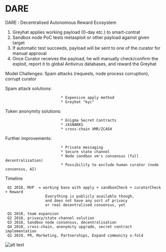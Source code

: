 # DARE

DARE : Decentralised Autonomous Reward Ecosystem


   1) Greyhat applies working payload (0-day etc.) to smart-contrat
   2) Sandbox node PoC tests metasploit or other payload against given target
   3) If automatic test succeeds, payload will be sent to one of the curator for manual approval
   4) Once Curator receives the payload, he will manually check/confirm the exploit,
      report it to global Antivirus databases, and reward the Greyhat

  Model Challenges: Spam attacks (requests, node process corruption), corrupt curator

  Spam attack solutions:                             
                             
                             * Expensive apply method
                             * Greyhat "kyc"

  Token anonymity solutions: 
  
                             * Enigma Secret Contracts
                             * zkSNARKS
                             * cross-chain XMR/ZCASH

  Further improvements:                                
                             
                             * Private messaging
                             * Secure state channel
                             * Node sandbox vm's consensus (full decentralisation)
                             * Possibility to exclude human curator (node consensus, AI)

Timeline
    
     Q1 2018, MVP  = working base with apply + sandboxCheck + curatorCheck + Reward
                      Everything is publicly available though,
                      and does not have any sort of privacy
                      or real decentralised consensus, yet

     Q1 2018, team expansion
     Q2 2018, privacy/state channel solution
     Q3 2018, Sandbox node consensus, decentralisation
     Q4 2018, cross-chain, anonymity upgrade, secret contract implementation
     Q1 2019, PR, Marketing, Partnerships, Expand community x-fold


![alt text](https://github.com/block-shaman/dar/raw/master/DARE.Diagram.png)